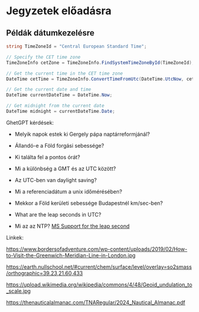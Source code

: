 





# Jegyzetek előadásra


## Példák dátumkezelésre

``` csharp
string TimeZoneId = "Central European Standard Time";

// Specify the CET time zone
TimeZoneInfo cetZone = TimeZoneInfo.FindSystemTimeZoneById(TimeZoneId);

// Get the current time in the CET time zone 
DateTime cetTime = TimeZoneInfo.ConvertTimeFromUtc(DateTime.UtcNow, cetZone);
```



```	c#
// Get the current date and time
DateTime currentDateTime = DateTime.Now;

// Get midnight from the current date
DateTime midnight = currentDateTime.Date;
```

GhetGPT kérdések:

- Melyik napok estek ki Gergely pápa naptárreformjánál?
- Állandó-e a Föld forgási sebessége?
- Ki találta fel a pontos órát?

- Mi a különbség a GMT és az UTC között?
- Az UTC-ben van daylight saving?
- Mi a referenciadátum a unix időmérésében?

- Mekkor a Föld kerületi sebessége Budapestnél km/sec-ben?

- What are the leap seconds in UTC?

- Mi az az NTP? [MS Support for the leap second](https://learn.microsoft.com/en-us/troubleshoot/windows-server/active-directory/support-for-leap-second)

Linkek:

https://www.bordersofadventure.com/wp-content/uploads/2019/02/How-to-Visit-the-Greenwich-Meridian-Line-in-London.jpg

https://earth.nullschool.net/#current/chem/surface/level/overlay=so2smass/orthographic=39.23,21.60,433

https://upload.wikimedia.org/wikipedia/commons/4/48/Geoid_undulation_to_scale.jpg

https://thenauticalalmanac.com/TNARegular/2024_Nautical_Almanac.pdf

